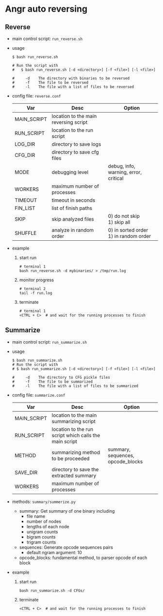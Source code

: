 # Angr auto reversing
## Reverse
- main control script: `run_reverse.sh`
- usage
    ```
    $ bash run_reverse.sh

    # Run the script with
    #   $ bash run_reverse.sh [-d <directory>] [-f <file>] [-l <file>]

    #     -d    The directory with binaries to be reversed
    #     -f    The file to be reversed
    #     -l    The file with a list of files to be reversed
    ```

- config file: `reverse.conf`

    | Var         | Desc | Option |
    | ---         | ---  | ---    |
    | MAIN_SCRIPT | location to the main reversing script |                                   |
    | RUN_SCRIPT  | location to the run script            |                                   |
    | LOG_DIR     | directory to save logs                |                                   |
    | CFG_DIR     | directory to save cfg files           |                                   |
    | MODE        | debugging level                | debug, info, warning, error, critical    |
    | WORKERS     | maximum number of processes    |                                          |
    | TIMEOUT     | timeout in seconds             |                                          |
    | FIN_LIST    | list of finish paths           |                                          |
    | SKIP        | skip analyzed files            | 0) do not skip<br>1) skip all            |
    | SHUFFLE     | analyze in random order        | 0) in sorted order<br>1) in random order |

- example
    1. start run
        ```
        # terminal 1
        bash run_reverse.sh -d mybinaries/ > /tmp/run.log
        ```
    2. monitor progress
        ```
        # terminal 2
        tail -f run.log
        ```
    3. terminate
        ```
        # terminal 1
        <CTRL + C>  # and wait for the running processes to finish
        ```

## Summarize
- main control script: `run_summarize.sh`
- usage
    ```
    $ bash run_summarize.sh
    # Run the script with
    # $ bash run_summarize.sh [-d <directory>] [-f <file>] [-l <file>]

    #     -d    The directory to CFG pickle files
    #     -f    The file to be summarized
    #     -l    The file with a list of files to be summarized
    ```

- config file: `summarize.conf`

    | Var         | Desc | Option |
    | ---         | ---  | ---    |
    | MAIN_SCRIPT | location to the main summarizing script                | |
    | RUN_SCRIPT  | location to the run script which calls the main script | |
    | METHOD      | summarizing method to be proceeded                     | summary, sequences, opcode_blocks |
    | SAVE_DIR    | directory to save the extracted summary                | |
    | WORKERS     | maximum number of processes                            | |

- methods: `summary/summerize.py`
    - summary: Get summary of one binary including
        - file name
        - number of nodes
        - lengths of each node
        - unigram counts
        - bigram counts
        - trigram counts
    - sequences: Generate opcode sequences pairs
        - default ngram argument: 10
    - opcode_blocks: fundamental method, to parser opcode of each block

- example
    1. start run
        ```
        bash run_summarize.sh -d CFGs/
        ```
    2. terminate
        ```
        <CTRL + C>  # and wait for the running processes to finish
        ```